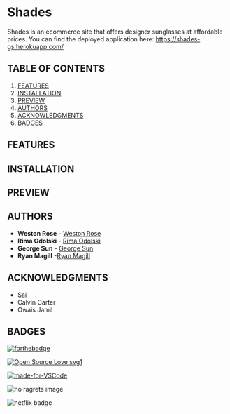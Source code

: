 # Shades

Shades is an  ecommerce site that offers designer sunglasses at affordable prices. 
You can find the deployed application here: https://shades-gs.herokuapp.com/



## TABLE OF CONTENTS


1. [FEATURES](#features)
2. [INSTALLATION](#installation)
3. [PREVIEW](#preview)
4. [AUTHORS](#authors)
5. [ACKNOWLEDGMENTS](#acknowledgments)
6. [BADGES](#badges)

## FEATURES 


## INSTALLATION 


## PREVIEW 



## AUTHORS

* **Weston Rose** - [Weston Rose](https://github.com/wros001)
* **Rima Odolski** - [Rima Odolski](https://github.com/rimaodolski)
* **George Sun** - [George Sun](https://github.com/georgehsun)
* **Ryan Magill** -[Ryan Magill](https://github.com/RyanMagill)


## ACKNOWLEDGMENTS 

* [Sai](https://github.com/kratuvwxyz) 
* Calvin Carter 
* Owais Jamil 

## BADGES 

[![forthebadge](https://forthebadge.com/images/badges/check-it-out.svg)](https://whispering-ocean-69386.herokuapp.com/)

[![Open Source Love svg1](https://badges.frapsoft.com/os/v1/open-source.svg?v=103)](https://github.com/lturner19/Track_My_Workout)

[![made-for-VSCode](https://img.shields.io/badge/Made%20for-VSCode-1f425f.svg)](https://code.visualstudio.com/)

![no ragrets image](https://img.shields.io/badge/Made%20with%20-No%20Ragrets-red)

![netflix badge](https://img.shields.io/badge/Powered%20By%3A-Netflix-lightgrey)
